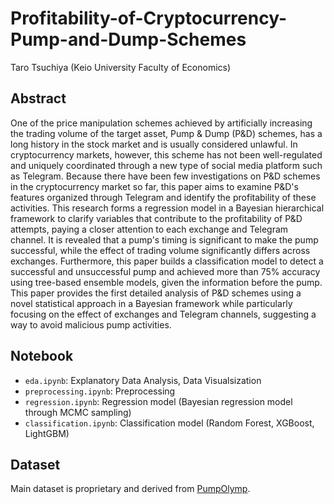 # Profitability-of-Cryptocurrency-Pump-and-Dump-Schemes
Taro Tsuchiya (Keio University Faculty of Economics)

## Abstract

One of the price manipulation schemes achieved by artificially increasing the trading volume of the target asset, Pump \& Dump (P\&D) schemes, has a long history in the stock market and is usually considered unlawful. In cryptocurrency markets, however, this scheme has not been well-regulated and uniquely coordinated through a new type of social media platform such as Telegram. Because there have been few investigations on P\&D schemes in the cryptocurrency market so far, this paper aims to examine P\&D's features organized through Telegram and identify the profitability of these activities. This research forms a regression model in a Bayesian hierarchical framework to clarify variables that contribute to the profitability of P\&D attempts, paying a closer attention to each exchange and Telegram channel. It is revealed that a pump's timing is significant to make the pump successful, while the effect of trading volume significantly differs across exchanges. Furthermore, this paper builds a classification model to detect a successful and unsuccessful pump and achieved more than 75\% accuracy using tree-based ensemble models, given the information before the pump. This paper provides the first detailed analysis of P\&D schemes using a novel statistical approach in a Bayesian framework while particularly focusing on the effect of exchanges and Telegram channels, suggesting a way to avoid malicious pump activities.

## Notebook

+ `eda.ipynb`: Explanatory Data Analysis, Data Visualsization
+ `preprocessing.ipynb`: Preprocessing 
+ `regression.ipynb`: Regression model (Bayesian regression model through MCMC sampling)
+ `classification.ipynb`: Classification model (Random Forest, XGBoost, LightGBM)

 ## Dataset 

Main dataset is proprietary and derived from [PumpOlymp](https://pumpolymp.com/).  

